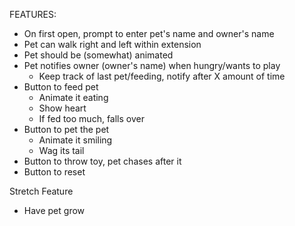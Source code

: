 FEATURES:
- On first open, prompt to enter pet's name and owner's name
- Pet can walk right and left within extension
- Pet should be (somewhat) animated 
- Pet notifies owner (owner's name) when hungry/wants to play
  - Keep track of last pet/feeding, notify after X amount of time
- Button to feed pet
  - Animate it eating
  - Show heart
  - If fed too much, falls over
- Button to pet the pet
  - Animate it smiling
  - Wag its tail
- Button to throw toy, pet chases after it
- Button to reset


Stretch Feature
  - Have pet grow